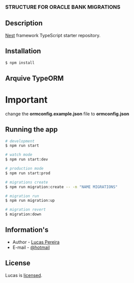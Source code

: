 ### STRUCTURE FOR ORACLE BANK MIGRATIONS

## Description

[Nest](https://github.com/nestjs/nest) framework TypeScript starter repository.

## Installation

```bash
$ npm install
```

## Arquive TypeORM

# Important
change the **ormconfig.example.json** file
to **ormconfig.json**

## Running the app

```bash
# development
$ npm run start

# watch mode
$ npm run start:dev

# production mode
$ npm run start:prod
```

```bash
# migrations create
$ npm run migration:create -- -n "NAME MIGRATIONS"

# migration run
$ npm run migration:up

# migration revert
$ migration:down
```

## Information's

- Author - [Lucas Pereira](https://www.linkedin.com/in/lucas-pereira-dos-reis-60a49b18b/)
- E-mail - [@hotmail](lucas.codev@hotmail.com)

## License

Lucas is [licensed](https://github.com/lucascodev).
